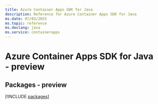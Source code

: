 ```yaml
---
title: Azure Container Apps SDK for Java
description: Reference for Azure Container Apps SDK for Java
ms.date: 07/03/2025
ms.topic: reference
ms.devlang: java
ms.service: containerapps
---
```

# Azure Container Apps SDK for Java - preview
## Packages - preview
[!INCLUDE [packages](container-apps-index.md)]